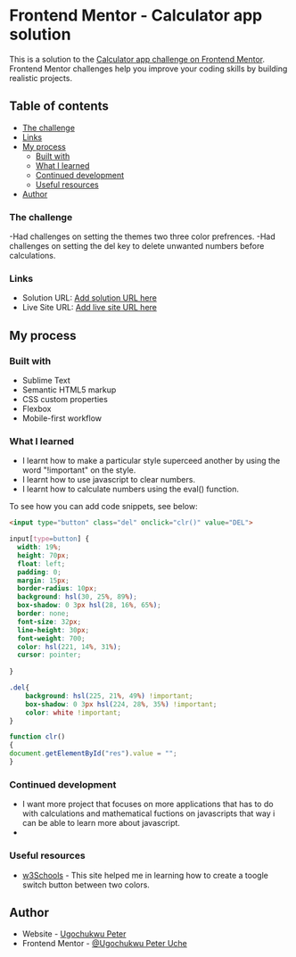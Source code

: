 # Frontend Mentor - Calculator app solution

This is a solution to the [Calculator app challenge on Frontend Mentor](https://www.frontendmentor.io/challenges/calculator-app-9lteq5N29). Frontend Mentor challenges help you improve your coding skills by building realistic projects. 

## Table of contents

  - [The challenge](#the-challenge)
  - [Links](#links)
- [My process](#my-process)
  - [Built with](#built-with)
  - [What I learned](#what-i-learned)
  - [Continued development](#continued-development)
  - [Useful resources](#useful-resources)
- [Author](#author)


### The challenge

-Had challenges on setting the themes two three color prefrences.
-Had challenges on setting the del key to delete  unwanted numbers before calculations.


### Links

- Solution URL: [Add solution URL here](https://your-solution-url.com)
- Live Site URL: [Add live site URL here](https://your-live-site-url.com)

## My process

### Built with
- Sublime Text
- Semantic HTML5 markup
- CSS custom properties
- Flexbox
- Mobile-first workflow

### What I learned

- I learnt how to make a particular style superceed another by using the word "!important" on the style.
- I learnt how to use javascript to clear numbers.
- I learnt how to calculate numbers using the eval() function.

To see how you can add code snippets, see below:

```html
<input type="button" class="del" onclick="clr()" value="DEL">
```
```css
input[type=button] {
  width: 19%;
  height: 70px;
  float: left;
  padding: 0;
  margin: 15px;
  border-radius: 10px;
  background: hsl(30, 25%, 89%);
  box-shadow: 0 3px hsl(28, 16%, 65%); 
  border: none;
  font-size: 32px;
  line-height: 30px;
  font-weight: 700;
  color: hsl(221, 14%, 31%);
  cursor: pointer;
  
}

.del{
	background: hsl(225, 21%, 49%) !important;
	box-shadow: 0 3px hsl(224, 28%, 35%) !important; 
	color: white !important;
}
```
```js
function clr()
{
document.getElementById("res").value = "";
}
```

### Continued development
- I want more project that focuses on more applications that has to do with calculations and mathematical fuctions on javascripts that way
i can be able to learn more about javascript.
- 

### Useful resources

- [w3Schools](https://www.w3schools.com) - This site helped me in learning how to create a toogle switch button between two colors.


## Author

- Website - [Ugochukwu Peter](https://www.your-site.com)
- Frontend Mentor - [@Ugochukwu Peter Uche](https://www.frontendmentor.io/profile/yourusername)

